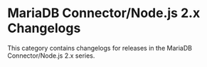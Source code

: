 # MariaDB Connector/Node.js 2.x Changelogs

This category contains changelogs for releases in the MariaDB Connector/Node.js 2.x series.
